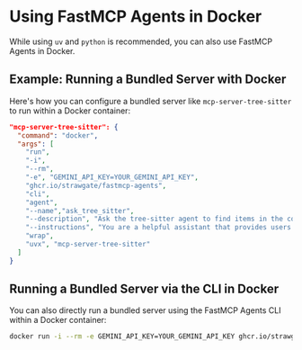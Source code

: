 # Using FastMCP Agents in Docker

While using `uv` and `python` is recommended, you can also use FastMCP Agents in Docker.

## Example: Running a Bundled Server with Docker

Here's how you can configure a bundled server like `mcp-server-tree-sitter` to run within a Docker container:

```json
"mcp-server-tree-sitter": {
  "command": "docker",
  "args": [
    "run",
    "-i",
    "--rm",
    "-e", "GEMINI_API_KEY=YOUR_GEMINI_API_KEY",
    "ghcr.io/strawgate/fastmcp-agents",
    "cli",
    "agent",
    "--name","ask_tree_sitter",
    "--description", "Ask the tree-sitter agent to find items in the codebase.",
    "--instructions", "You are a helpful assistant that provides users a simple way to find items in their codebase.",
    "wrap",
    "uvx", "mcp-server-tree-sitter"
  ]
}
```

## Running a Bundled Server via the CLI in Docker

You can also directly run a bundled server using the FastMCP Agents CLI within a Docker container:

```bash
docker run -i --rm -e GEMINI_API_KEY=YOUR_GEMINI_API_KEY ghcr.io/strawgate/fastmcp-agents cli config --bundled motherduckdb_mcp-server-motherduck run
```